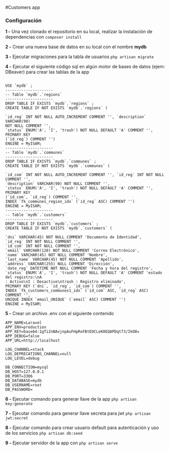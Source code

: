 #Customers app

### Configuración

**1 -** Una vez clonado el repositorio en su local, realizar la instalación de dependencias con `composer install`

**2 -** Crear una nueva base de datos en su local con el nombre **mydb**

**3 -** Ejecutar migraciones para la tabla de usuarios `php artisan migrate`

**4 -** Ejecutar el siguiente código sql en algún motor de bases de datos (ejem: DBeaver) para crear las tablas de la app

```

USE `mydb` ;
---------------------
-- Table `mydb`.`regions`
---------------------
DROP TABLE IF EXISTS `mydb`.`regions` ;
CREATE TABLE IF NOT EXISTS `mydb`.`regions` (

`id_reg` INT NOT NULL AUTO_INCREMENT COMMENT '', `description` VARCHAR(90)
NOT NULL COMMENT '',
`status` ENUM('A', 'I', 'trash') NOT NULL DEFAULT 'A' COMMENT '', PRIMARY KEY
(`id_reg`) COMMENT '')
ENGINE = MyISAM;
---------------------
-- Table `mydb`.`communes`
---------------------
DROP TABLE IF EXISTS `mydb`.`communes` ;
CREATE TABLE IF NOT EXISTS `mydb`.`communes` (

`id_com` INT NOT NULL AUTO_INCREMENT COMMENT '', `id_reg` INT NOT NULL
COMMENT '',
`description` VARCHAR(90) NOT NULL COMMENT '',
`status` ENUM('A', 'I', 'trash') NOT NULL DEFAULT 'A' COMMENT '', PRIMARY KEY
(`id_com`, `id_reg`) COMMENT '',
INDEX `fk_communes_region_idx` (`id_reg` ASC) COMMENT '')
ENGINE = MyISAM;
---------------------
-- Table `mydb`.`customers`
---------------------
DROP TABLE IF EXISTS `mydb`.`customers` ;
CREATE TABLE IF NOT EXISTS `mydb`.`customers` (

`dni` VARCHAR(45) NOT NULL COMMENT 'Documento de Identidad',
`id_reg` INT NOT NULL COMMENT '',
`id_com` INT NOT NULL COMMENT '',
`email` VARCHAR(120) NOT NULL COMMENT 'Correo Electrónico',
`name` VARCHAR(45) NOT NULL COMMENT 'Nombre',
`last_name` VARCHAR(45) NOT NULL COMMENT 'Apellido',
`address` VARCHAR(255) NULL COMMENT 'Dirección',
`date_reg` DATETIME NOT NULL COMMENT 'Fecha y hora del registro',
`status` ENUM('A', 'I', 'trash') NOT NULL DEFAULT 'A' COMMENT 'estado del registro:\nA
: Activo\nI : Desactivo\ntrash : Registro eliminado',
PRIMARY KEY (`dni`, `id_reg`, `id_com`) COMMENT '',
INDEX `fk_customers_communes1_idx` (`id_com` ASC, `id_reg` ASC) COMMENT '',
UNIQUE INDEX `email_UNIQUE` (`email` ASC) COMMENT '')
ENGINE = MyISAM;

```

**5 -** Crear un archivo .env con el siguiente contenido

```
APP_NAME=Laravel
APP_ENV=production
APP_KEY=base64:1gTi2nNAvjnpAuFHpRoFBtEOCLeK0EQAPDqt73/IkO8=
APP_DEBUG=false
APP_URL=http://localhost

LOG_CHANNEL=stack
LOG_DEPRECATIONS_CHANNEL=null
LOG_LEVEL=debug

DB_CONNECTION=mysql
DB_HOST=127.0.0.1
DB_PORT=3306
DB_DATABASE=mydb
DB_USERNAME=root
DB_PASSWORD=

```

**6 -** Ejecutar comando para generar llave de la app `php artisan key:generate`

**7 -** Ejecutar comando para generar llave secreta para jwt `php artisan jwt:secret`

**8 -** Ejecutar comando para crear usuario default para autenticación y uso de los servicios `php artisan db:seed`

**9 -** Ejecutar servidor de la app con `php artisan serve`
